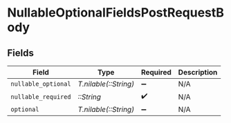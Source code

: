 # NullableOptionalFieldsPostRequestBody


## Fields

| Field                 | Type                  | Required              | Description           |
| --------------------- | --------------------- | --------------------- | --------------------- |
| `nullable_optional`   | *T.nilable(::String)* | :heavy_minus_sign:    | N/A                   |
| `nullable_required`   | *::String*            | :heavy_check_mark:    | N/A                   |
| `optional`            | *T.nilable(::String)* | :heavy_minus_sign:    | N/A                   |